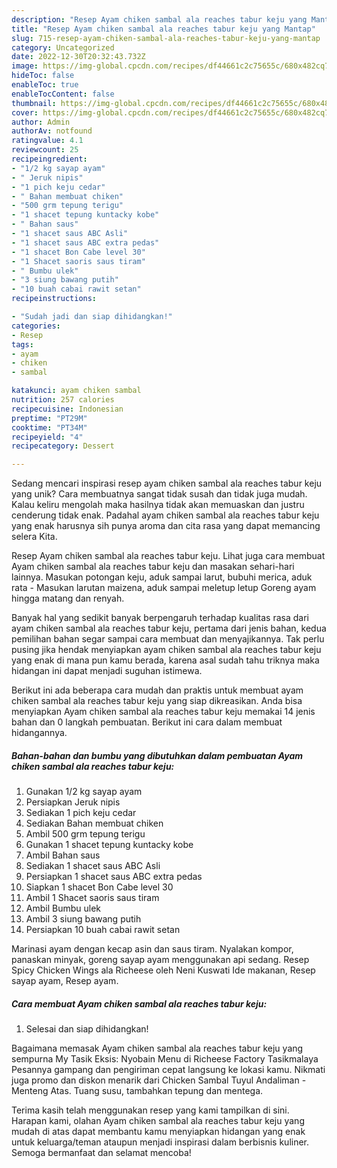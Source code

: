 ```yaml
---
description: "Resep Ayam chiken sambal ala reaches tabur keju yang Mantap"
title: "Resep Ayam chiken sambal ala reaches tabur keju yang Mantap"
slug: 715-resep-ayam-chiken-sambal-ala-reaches-tabur-keju-yang-mantap
category: Uncategorized
date: 2022-12-30T20:32:43.732Z
image: https://img-global.cpcdn.com/recipes/df44661c2c75655c/680x482cq70/ayam-chiken-sambal-ala-reaches-tabur-keju-foto-resep-utama.jpg
hideToc: false
enableToc: true
enableTocContent: false
thumbnail: https://img-global.cpcdn.com/recipes/df44661c2c75655c/680x482cq70/ayam-chiken-sambal-ala-reaches-tabur-keju-foto-resep-utama.jpg
cover: https://img-global.cpcdn.com/recipes/df44661c2c75655c/680x482cq70/ayam-chiken-sambal-ala-reaches-tabur-keju-foto-resep-utama.jpg
author: Admin
authorAv: notfound
ratingvalue: 4.1
reviewcount: 25
recipeingredient:
- "1/2 kg sayap ayam"
- " Jeruk nipis"
- "1 pich keju cedar"
- " Bahan membuat chiken"
- "500 grm tepung terigu"
- "1 shacet tepung kuntacky kobe"
- " Bahan saus"
- "1 shacet saus ABC Asli"
- "1 shacet saus ABC extra pedas"
- "1 shacet Bon Cabe level 30"
- "1 Shacet saoris saus tiram"
- " Bumbu ulek"
- "3 siung bawang putih"
- "10 buah cabai rawit setan"
recipeinstructions:

- "Sudah jadi dan siap dihidangkan!"
categories:
- Resep
tags:
- ayam
- chiken
- sambal

katakunci: ayam chiken sambal 
nutrition: 257 calories
recipecuisine: Indonesian
preptime: "PT29M"
cooktime: "PT34M"
recipeyield: "4"
recipecategory: Dessert

---
```





Sedang mencari inspirasi resep ayam chiken sambal ala reaches tabur keju yang unik? Cara membuatnya sangat tidak susah dan tidak juga mudah. Kalau keliru mengolah maka hasilnya tidak akan memuaskan dan justru cenderung tidak enak. Padahal ayam chiken sambal ala reaches tabur keju yang enak harusnya sih punya aroma dan cita rasa yang dapat memancing selera Kita.





Resep Ayam chiken sambal ala reaches tabur keju. Lihat juga cara membuat Ayam chiken sambal ala reaches tabur keju dan masakan sehari-hari lainnya. Masukan potongan keju, aduk sampai larut, bubuhi merica, aduk rata - Masukan larutan maizena, aduk sampai meletup letup Goreng ayam hingga matang dan renyah.

Banyak hal yang sedikit banyak berpengaruh terhadap kualitas rasa dari ayam chiken sambal ala reaches tabur keju, pertama dari jenis bahan, kedua pemilihan bahan segar sampai cara membuat dan menyajikannya. Tak perlu pusing jika hendak menyiapkan ayam chiken sambal ala reaches tabur keju yang enak di mana pun kamu berada, karena asal sudah tahu triknya maka hidangan ini dapat menjadi suguhan istimewa.






Berikut ini ada beberapa cara mudah dan praktis untuk membuat ayam chiken sambal ala reaches tabur keju yang siap dikreasikan. Anda bisa menyiapkan Ayam chiken sambal ala reaches tabur keju memakai 14 jenis bahan dan 0 langkah pembuatan. Berikut ini cara dalam membuat hidangannya.

<!--inarticleads1-->

##### Bahan-bahan dan bumbu yang dibutuhkan dalam pembuatan Ayam chiken sambal ala reaches tabur keju:

1. Gunakan 1/2 kg sayap ayam
1. Persiapkan  Jeruk nipis
1. Sediakan 1 pich keju cedar
1. Sediakan  Bahan membuat chiken
1. Ambil 500 grm tepung terigu
1. Gunakan 1 shacet tepung kuntacky kobe
1. Ambil  Bahan saus
1. Sediakan 1 shacet saus ABC Asli
1. Persiapkan 1 shacet saus ABC extra pedas
1. Siapkan 1 shacet Bon Cabe level 30
1. Ambil 1 Shacet saoris saus tiram
1. Ambil  Bumbu ulek
1. Ambil 3 siung bawang putih
1. Persiapkan 10 buah cabai rawit setan


Marinasi ayam dengan kecap asin dan saus tiram. Nyalakan kompor, panaskan minyak, goreng sayap ayam menggunakan api sedang. Resep Spicy Chicken Wings ala Richeese oleh Neni Kuswati Ide makanan, Resep sayap ayam, Resep ayam. 

<!--inarticleads2-->

##### Cara membuat Ayam chiken sambal ala reaches tabur keju:


1. Selesai dan siap dihidangkan!

Bagaimana memasak Ayam chiken sambal ala reaches tabur keju yang sempurna My Tasik Eksis: Nyobain Menu di Richeese Factory Tasikmalaya Pesannya gampang dan pengiriman cepat langsung ke lokasi kamu. Nikmati juga promo dan diskon menarik dari Chicken Sambal Tuyul Andaliman - Menteng Atas. Tuang susu, tambahkan tepung dan mentega. 

Terima kasih telah menggunakan resep yang kami tampilkan di sini. Harapan kami, olahan Ayam chiken sambal ala reaches tabur keju yang mudah di atas dapat membantu kamu menyiapkan hidangan yang enak untuk keluarga/teman ataupun menjadi inspirasi dalam berbisnis kuliner. Semoga bermanfaat dan selamat mencoba!
